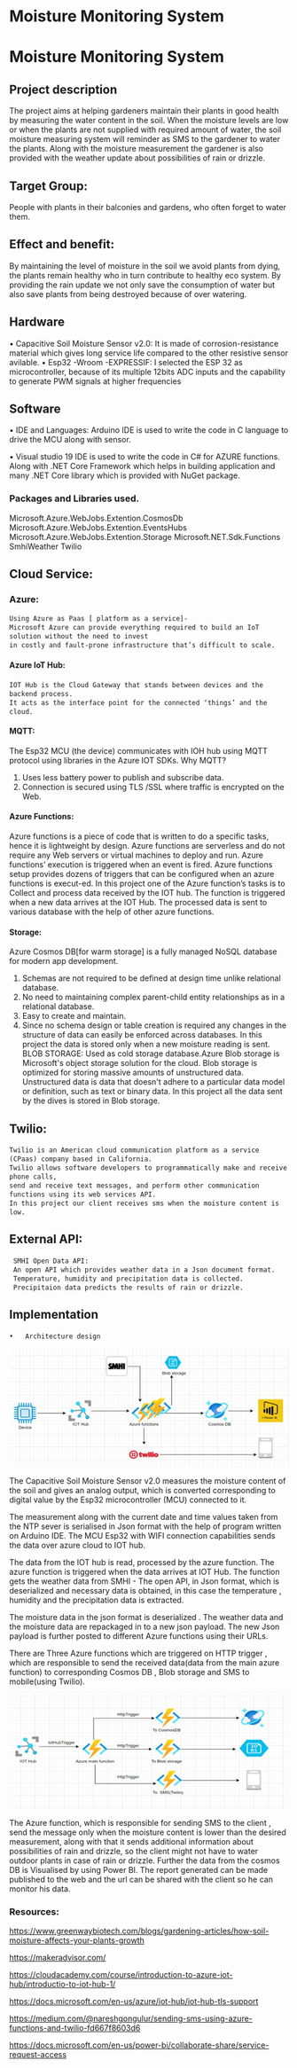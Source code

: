 # Moisture Monitoring System
# Moisture Monitoring System
##  Project description
The project aims at helping gardeners maintain their plants in good health by measuring the water content in the soil.
When the moisture levels are low or when the plants are not supplied with required amount of water, the soil moisture measuring 
system will reminder as SMS to the gardener to water the plants. Along with the moisture measurement the gardener is also provided with the weather
update about possibilities of rain or drizzle.

##  Target Group:
People with plants in their balconies and gardens, who often forget to water them.

##  Effect and benefit:
By maintaining the level of moisture in the soil we avoid plants from dying, the plants remain healthy who in turn contribute to healthy eco system.
By providing the rain update we not only save the consumption of water but also save plants from being destroyed because of over watering.

## 	Hardware
•	Capacitive Soil Moisture Sensor v2.0:
  It is made of corrosion-resistance material which gives long service life compared to the other resistive sensor avilable.
•	Esp32 -Wroom -EXPRESSIF: 
  I selected the ESP 32 as microcontroller, because of its multiple 12bits ADC inputs and the capability to generate PWM signals at higher frequencies 
##  Software
• IDE and Languages:
  Arduino IDE is used to write the code in C language to drive the MCU along with sensor.

• Visual studio 19 IDE is used to write the code in C# for AZURE functions.
 	Along with .NET Core Framework which helps in building application and many .NET Core library which is provided with  NuGet package.
### 	Packages and Libraries used.
  Microsoft.Azure.WebJobs.Extention.CosmosDb
  Microsoft.Azure.WebJobs.Extention.EventsHubs
  Microsoft.Azure.WebJobs.Extention.Storage
  Microsoft.NET.Sdk.Functions
  SmhiWeather
  Twilio
## 	Cloud Service:
   ### Azure:
    Using Azure as Paas [ platform as a service]-
    Microsoft Azure can provide everything required to build an IoT solution without the need to invest
    in costly and fault-prone infrastructure that’s difficult to scale.
####    Azure IoT Hub:

    IOT Hub is the Cloud Gateway that stands between devices and the backend process.
    It acts as the interface point for the connected ‘things’ and the cloud.

####    MQTT:
   The Esp32 MCU (the device) communicates with IOH hub using MQTT protocol using libraries in the Azure IOT SDKs.
   Why MQTT?
   1.	Uses less battery power to publish and subscribe data.
   2.	Connection is secured using TLS /SSL where traffic is encrypted on the Web.

#### Azure Functions:
  Azure functions is a piece of code that is written to do a specific tasks, hence it is lightweight by design.
  Azure functions are serverless and do not require any Web servers or virtual machines to deploy and run. 
  Azure functions’ execution is triggered when an event is fired. Azure functions setup provides dozens of triggers that can be
  configured when an azure functions is execut-ed. 
  In this project one of the Azure function’s tasks is to Collect and process data received by the IOT hub.
  The function is triggered when a new data arrives at the IOT Hub. The processed data is sent to various database with the help of other azure functions.
  
#### Storage:
   Azure Cosmos DB[for warm storage] is a fully managed NoSQL database for modern app development.
  1. Schemas are not required to be defined at design time unlike relational     database. 
  2. No need to maintaining  complex parent-child entity relationships as in a  relational database.
  3. Easy to create and maintain.
  4. Since no schema design or table creation is required any changes in the structure of data can easily be enforced across databases.
  In this project the data is stored only when a new moisture reading is sent.
  BLOB STORAGE:
  Used as cold storage database.Azure Blob storage is Microsoft's object storage solution for the cloud.
  Blob storage is optimized for storing massive amounts of unstructured data. Unstructured data is data that doesn't adhere to 
  a particular data model or definition, such as text or binary data.
  In this project all the data sent by the dives is stored in Blob storage.
  
## 	Twilio:
    Twilio is an American cloud communication platform as a service (CPaas) company based in California.  
    Twilio allows software developers to programmatically make and receive phone calls,
    send and receive text messages, and perform other communication functions using its web services API.
    In this project our client receives sms when the moisture content is low.
    
    
## 	External API:
     SMHI Open Data API:
     An open API which provides weather data in a Json document format.
     Temperature, humidity and precipitation data is collected.
     Precipitaion data predicts the results of rain or drizzle.
     
    
 ##  	Implementation
    •	Architecture design
  <img src="ArchitectureDesign.jpg"> 
  
  
      
    
    
     

The Capacitive Soil Moisture Sensor v2.0 measures the moisture content of the soil and gives an analog output,
which is converted corresponding to digital value  by the Esp32 microcontroller (MCU) connected to it. 

The measurement along with the current date and time  values taken  from the NTP sever is serialised in Json format with the help of program written on Arduino IDE. 
The MCU Esp32 with WIFI connection capabilities sends the data over azure cloud to IOT hub. 

The data from the IOT hub is read, processed by the azure function.  The azure function is triggered when the data arrives at IOT Hub.
The function gets the weather data from SMHI - The open API, in Json format, which is deserialized and necessary data is obtained,
in this case the temperature , humidity and the precipitation data is extracted. 

The moisture data in the json format is deserialized . The  weather data and the moisture data are  repackaged in to a new  json payload.
The new Json payload is further posted to different Azure functions using their URLs.

There are Three Azure functions which are triggered on HTTP trigger ,
which are responsible to send the received data(data from the main azure function) to corresponding Cosmos DB , Blob storage and SMS to mobile(using Twilio).
 
   ![ArchitectureDesign2](AzureFunctionDesign2.jpg)


 The Azure function, which is responsible for sending SMS to the client , send the message only when the moisture content is lower than the
 desired measurement, along with that it sends additional information about possibilities of rain and drizzle, so the client might not have 
 to water outdoor plants in case of rain or drizzle.
 Further the data from the cosmos DB is Visualised by using Power BI. The report generated can be made published to the web and the url can
 be shared with the client so he can monitor his data.
 
### Resources:

 https://www.greenwaybiotech.com/blogs/gardening-articles/how-soil-moisture-affects-your-plants-growth
 
 https://makeradvisor.com/
 
 https://cloudacademy.com/course/introduction-to-azure-iot-hub/introductio-to-iot-hub-1/
 
 https://docs.microsoft.com/en-us/azure/iot-hub/iot-hub-tls-support
 
 https://medium.com/@nareshgongulur/sending-sms-using-azure-functions-and-twilio-fd667f8603d6
 
 https://docs.microsoft.com/en-us/power-bi/collaborate-share/service-request-access








    
